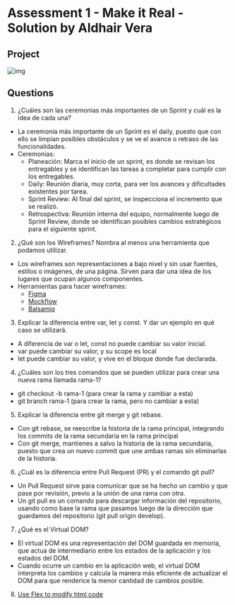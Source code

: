 # Assessment 1 - Make it Real - Solution by Aldhair Vera

## Project

![img](https://s3.amazonaws.com/makeitreal/images/classroom-prod/17586fea7030fb20d449b5561d9dbec9.gif)

## Questions
1. ¿Cuáles son las ceremonias más importantes de un Sprint y cuál es la idea de cada una?
- La ceremonía más importante de un Sprint es el daily, puesto que con ello se limpian posibles obstáculos y se ve el avance o retraso de las funcionalidades.
- Ceremonias:
  - Planeación: Marca el inicio de un sprint, es donde se revisan los entregables y se identifican las tareas a completar para cumplir con los entregables.
  - Daily: Reunión diaria, muy corta, para ver los avances y dificultades existentes por tarea.
  - Sprint Review: Al final del sprint, se inspecciona el incremento que se realizó.
  - Retrospectiva: Reunión interna del equipo, normalmente luego de Sprint Review, donde se identifican posibles cambios estratégicos para el siguiente sprint.

2. ¿Qué son los Wireframes? Nombra al menos una herramienta que podamos utilizar.
- Los wireframes son representaciones a bajo nivel y sin usar fuentes, estilos o imágenes, de una página.
Sirven para dar una idea de los lugares que ocupan algunos componentes.
- Herramientas para hacer wireframes:
  - [Figma](https://www.figma.com)
  - [Mockflow](https://wireframepro.mockflow.com)
  - [Balsamiq](https://balsamiq.com)

3. Explicar la diferencia entre var, let y const. Y dar un ejemplo en qué caso se utilizará.
- A diferencia de var o let, const no puede cambiar su valor inicial.
- var puede cambiar su valor, y su scope es local
- let puede cambiar su valor, y vive en el bloque donde fue declarada.

4. ¿Cuáles son los tres comandos que se pueden utilizar para crear una nueva rama llamada rama-1?
- git checkout -b rama-1 (para crear la rama y cambiar a esta)
- git branch rama-1 (para crear la rama, pero no cambiar a esta)

5. Explicar la diferencia entre git merge y git rebase.
- Con git rebase, se reescribe la historia de la rama principal, integrando los commits de la rama secundaria en la rama principal
- Con git merge, mantienes a salvo la historia de la rama secundaria, puesto que crea un nuevo commit que une ambas ramas sin eliminarlas de la historia.

6. ¿Cuál es la diferencia entre Pull Request (PR) y el comando git pull?
- Un Pull Request sirve para comunicar que se ha hecho un cambio y que pase por revisión, previo a la unión de una rama con otra.
- Un git pull es un comando para descargar información del repositorio, usando como base la rama que pasamos luego de la dirección que guardamos del repositorio (git pull origin develop).

7. ¿Qué es el Virtual DOM?
- El virtual DOM es una representación del DOM guardada en memoria, que actua de intermediario entre los estados de la aplicación y los estados del DOM.
- Cuando ocurre un cambio en la aplicación web, el virtual DOM interpreta los cambios y calcula la manera más eficiente de actualizar el DOM para que renderice la menor cantidad de cambios posible.

8. [Use Flex to modify html code](https://codepen.io/burningal15/pen/RwLQQgV)